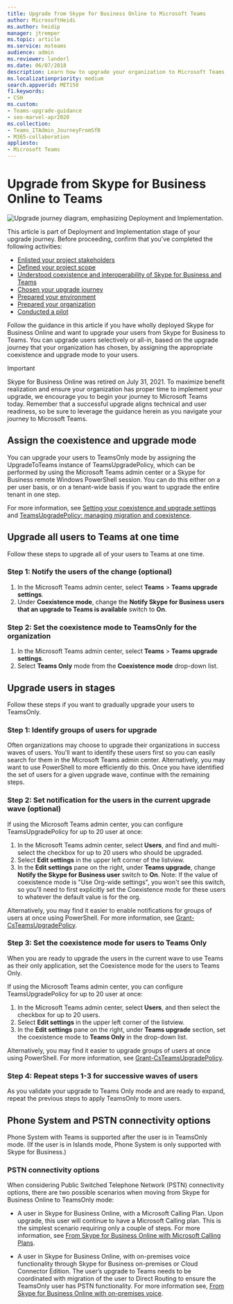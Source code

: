 ```yaml
---
title: Upgrade from Skype for Business Online to Microsoft Teams
author: MicrosoftHeidi
ms.author: heidip
manager: jtremper
ms.topic: article
ms.service: msteams
audience: admin
ms.reviewer: landerl
ms.date: 06/07/2018
description: Learn how to upgrade your organization to Microsoft Teams from a Skype for Business Online deployment. 
ms.localizationpriority: medium
search.appverid: MET150
f1.keywords:
- CSH
ms.custom:
- Teams-upgrade-guidance
- seo-marvel-apr2020
ms.collection: 
- Teams_ITAdmin_JourneyFromSfB
- M365-collaboration
appliesto:
- Microsoft Teams
---
```


# Upgrade from Skype for Business Online to Teams

![Upgrade journey diagram, emphasizing Deployment and Implementation.](media/upgrade-banner-deployment.png "Stages of the upgrade journey, with emphasis on the Deployment and Implementation stage")

This article is part of Deployment and Implementation stage of your upgrade journey. Before proceeding, confirm that you've completed the following activities:

- [Enlisted your project stakeholders](upgrade-enlist-stakeholders.md)
- [Defined your project scope](./upgrade-define-project-scope.md)
- [Understood coexistence and interoperability of Skype for Business and Teams](./teams-and-skypeforbusiness-coexistence-and-interoperability.md)
- [Chosen your upgrade journey](upgrade-and-coexistence-of-skypeforbusiness-and-teams.md)
- [Prepared your environment](./upgrade-prepare-environment.md)
- [Prepared your organization](./upgrade-prepare-organization.md)
- [Conducted a pilot](./pilot-essentials.md)

Follow the guidance in this article if you have wholly deployed Skype for Business Online and want to upgrade your users from Skype for Business to Teams. You can upgrade users selectively or all-in, based on the upgrade journey that your organization has chosen, by assigning the appropriate coexistence and upgrade mode to your users.

> [!IMPORTANT]
> Skype for Business Online was retired on July 31, 2021. To maximize benefit realization and ensure your organization has proper time to implement your upgrade, we encourage you to begin your journey to Microsoft Teams today. Remember that a successful upgrade aligns technical and user readiness, so be sure to leverage the guidance herein as you navigate your journey to Microsoft Teams.

## Assign the coexistence and upgrade mode

You can upgrade your users to TeamsOnly mode by assigning the UpgradeToTeams instance of TeamsUpgradePolicy, which can be performed by using the Microsoft Teams admin center or a Skype for Business remote Windows PowerShell session. You can do this either on a per user basis, or on a tenant-wide basis if you want to upgrade the entire tenant in one step. 

For more information, see [Setting your coexistence and upgrade settings](./setting-your-coexistence-and-upgrade-settings.md) and [TeamsUpgradePolicy: managing migration and coexistence](upgrade-to-teams-on-prem-tools.md).

## Upgrade all users to Teams at one time

Follow these steps to upgrade all of your users to Teams at one time.

### Step 1: Notify the users of the change (optional)

1. In the Microsoft Teams admin center, select **Teams** > **Teams upgrade settings**.
2. Under **Coexistence mode**, change the **Notify Skype for Business users that an upgrade to Teams is available** switch to **On**.

### Step 2: Set the coexistence mode to TeamsOnly for the organization

1. In the Microsoft Teams admin center, select **Teams** > **Teams upgrade settings**.
2. Select **Teams Only** mode from the **Coexistence mode** drop-down list.

## Upgrade users in stages

Follow these steps if you want to gradually upgrade your users to TeamsOnly.

### Step 1: Identify groups of users for upgrade

Often organizations may choose to upgrade their organizations in success waves of users.  You'll want to identify these users first so you can easily search for them in the Microsoft Teams admin center. Alternatively, you may want to use PowerShell to more efficiently do this. Once you have identified the set of users for a given upgrade wave, continue with the remaining steps.

### Step 2: Set notification for the users in the current upgrade wave (optional)

If using the Microsoft Teams admin center, you can configure TeamsUpgradePolicy for up to 20 user at once:
1. In the Microsoft Teams admin center, select **Users**, and find and multi-select the checkbox for up to 20 users who should be upgraded. 
2. Select **Edit settings** in the upper left corner of the listview. 
3. In the **Edit settings** pane on the right, under **Teams upgrade**, change **Notify the Skype for Business user** switch to **On**. Note: If the value of coexistence mode is "Use Org-wide settings", you won't see this switch, so you'll need to first explicitly set the Coexistence mode for these users to whatever the default value is for the org.

Alternatively, you may find it easier to enable notifications for groups of users at once using PowerShell. For more information, see [Grant-CsTeamsUpgradePolicy](/powershell/module/skype/grant-csteamsupgradepolicy).

### Step 3: Set the coexistence mode for users to Teams Only

When you are ready to upgrade the users in the current wave to use Teams as their only application, set the Coexistence mode for the users to Teams Only.

If using the Microsoft Teams admin center, you can configure TeamsUpgradePolicy for up to 20 user at once:
1. In the Microsoft Teams admin center, select **Users**, and then select the checkbox for up to 20 users.
2. Select **Edit settings** in the upper left corner of the listview.
3. In the **Edit settings** pane on the right, under **Teams upgrade** section, set the coexistence mode to **Teams Only** in the drop-down list.

Alternatively, you may find it easier to upgrade groups of users at once using PowerShell. For more information, see [Grant-CsTeamsUpgradePolicy](/powershell/module/skype/grant-csteamsupgradepolicy).

### Step 4: Repeat steps 1-3 for successive waves of users

As you validate your upgrade to Teams Only mode and are ready to expand, repeat the previous steps to apply TeamsOnly to  more users.  


## Phone System and PSTN connectivity options

Phone System with Teams is supported after the user is in TeamsOnly mode. (If the user is in Islands mode, Phone System is only supported with Skype for Business.)  

### PSTN connectivity options

When considering Public Switched Telephone Network (PSTN) connectivity options, there are two possible scenarios when moving from Skype for Business Online to TeamsOnly mode:

- A user in Skype for Business Online, with a Microsoft Calling Plan. Upon upgrade, this user will continue to have a Microsoft Calling plan. This is the simplest scenario requiring only a couple of steps. For more information, see [From Skype for Business Online with Microsoft Calling Plans](upgrade-to-teams-on-prem-pstn-considerations.md#from-skype-for-business-online-with-microsoft-calling-plans).

- A user in Skype for Business Online, with on-premises voice functionality through Skype for Business on-premises or Cloud Connector Edition. The user’s upgrade to Teams needs to be coordinated with migration of the user to Direct Routing to ensure the TeamsOnly user has PSTN functionality.  For more information see, [From Skype for Business Online with on-premises voice](upgrade-to-teams-on-prem-pstn-considerations.md#from-skype-for-business-online-with-on-premises-voice).
